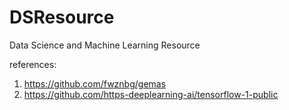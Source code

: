 # DSResource
Data Science and Machine Learning Resource

references:
1. https://github.com/fwznbg/gemas
2. https://github.com/https-deeplearning-ai/tensorflow-1-public